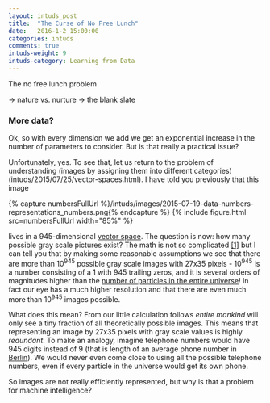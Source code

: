 ```yaml
---
layout: intuds_post
title:  "The Curse of No Free Lunch"
date:   2016-1-2 15:00:00
categories: intuds
comments: true
intuds-weight: 9
intuds-category: Learning from Data
---
```


The no free lunch problem

-> nature vs. nurture
-> the blank slate


### More data?

Ok, so with every dimension we add we get an exponential increase in the number of parameters to consider. But is that really a practical issue?

Unfortunately, yes. To see that, let us return to the problem of understanding (images by assigning them into different categories)(intuds/2015/07/25/vector-spaces.html). I have told you previously that this image

{% capture numbersFullUrl %}/intuds/images/2015-07-19-data-numbers-representations_numbers.png{% endcapture %}
{% include figure.html src=numbersFullUrl width="85%" %}

lives in a 945-dimensional [vector space](intuds/2015/07/25/vector-spaces.html). The question is now: how many possible gray scale pictures exist? The math is not so complicated [[1]](#[1]) but I can tell you that by making some reasonable assumptions we see that there are more than 10<sup>945</sup> possible gray scale images with 27x35 pixels - 10<sup>945</sup> is a number consisting of a 1 with 945 trailing zeros, and it is several orders of magnitudes higher than the [number of particles in the entire universe](http://www.quora.com/How-many-particles-are-there-in-the-universe)! In fact our eye has a much higher resolution and that there are even much more than 10<sup>945</sup> images possible.

What does this mean? From our little calculation follows *entire mankind* will only see a tiny fraction of all theoretically possible images. This means that representing an image by 27x35 pixels with gray scale values is highly *redundant*. To make an analogy, imagine telephone numbers would have 945 digits instead of 9 (that is length of an average phone number in [Berlin](http://www.berlin.de)). We would never even come close to using all the possible telephone numbers, even if every particle in the universe would get its own phone.

So images are not really efficiently represented, but why is that a problem for machine intelligence?